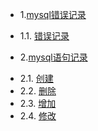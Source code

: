 * 1.[mysql错误记录](01.0.md)
 - 1.1. [错误记录](01.1.md)
* 2.[mysql语句记录](02.0.md)
 - 2.1. [创建](02.1.md)
 - 2.2. [删除](02.2.md)
 - 2.3. [增加](02.3.md)
 - 2.4. [修改](02.4.md)